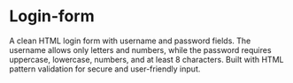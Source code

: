 # Login-form
A clean HTML login form with username and password fields. The username allows only letters and numbers, while the password requires uppercase, lowercase, numbers, and at least 8 characters. Built with HTML pattern validation for secure and user-friendly input.
